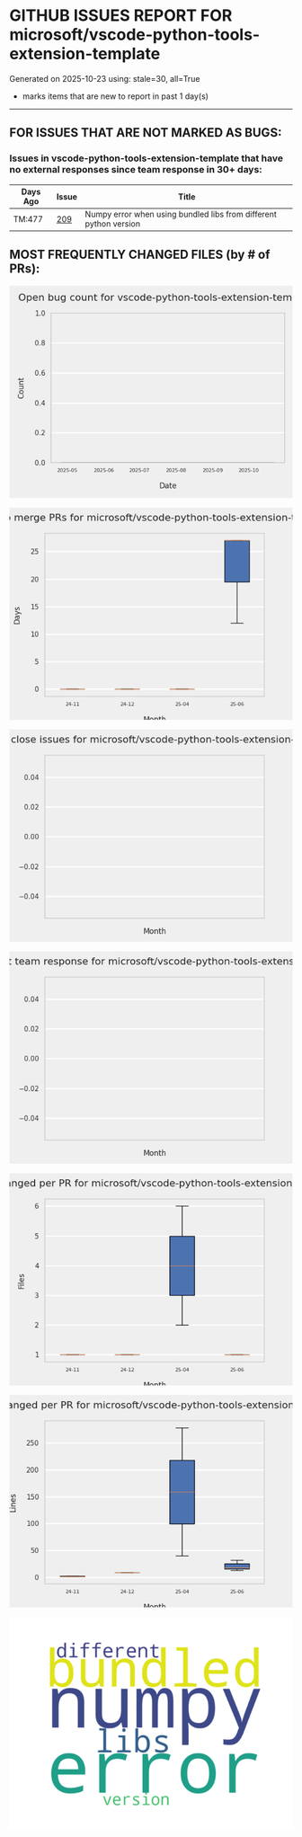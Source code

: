
# GITHUB ISSUES REPORT FOR microsoft/vscode-python-tools-extension-template


Generated on 2025-10-23 using: stale=30, all=True


* marks items that are new to report in past 1 day(s)


---

## FOR ISSUES THAT ARE NOT MARKED AS BUGS:


### Issues in vscode-python-tools-extension-template that have no external responses since team response in 30+ days:

| Days Ago | Issue | Title |
| --- | --- | --- |
 |  TM:477  |[209](https://github.com/microsoft/vscode-python-tools-extension-template/issues/209 "Numpy error when using bundled libs from different python version") | Numpy error when using bundled libs from different python version |





## MOST FREQUENTLY CHANGED FILES (by # of PRs):



![](bugcount.png)

![](time_to_merge_prs.png)

![](time_to_close_issues.png)

![](time_to_first_response.png)



![](files_changed_per_pr.png)

![](lines_changed_per_pr.png)

![](termcloud.png)